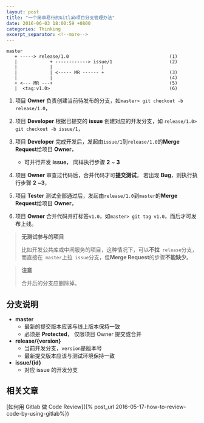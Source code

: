 ```yaml
---
layout: post
title: "一个简单易行的Gitlab项目分支管理办法"
date: 2016-06-03 18:00:59 +0800
categories: Thinking
excerpt_separator: <!--more-->
---
```



```
master
   + -----> release/1.0                                     (1)
   |            + ------------> issue/1                     (2)
   |            |                  | 
   |            | <----- MR ------ +                        (3)
   |            |                                           (4)
   + <--- MR ---+                                           (5)
   |  <tag:v1.0>                                            (6)
```

<!--more-->

1. 项目 **Owner** 负责创建当前待发布的分支，如`master> git checkout -b release/1.0`，

2. 项目 **Developer** 根据已提交的 **issue** 创建对应的开发分支，如 `release/1.0> git checkout -b issue/1`，

3. 项目 **Developer** 完成开发后，发起由`issue/1`到`release/1.0`的**Merge Request**给项目 **Owner**，

   * 可并行开发 **issue**， 同样执行步骤 **2** ~ **3**

4. 项目 **Owner** 审查过代码后，合并代码才可**提交测试**， 若出现 **Bug**，则执行执行步骤 **2** ~**3**，

5. 项目 **Tester** 测试全部通过后，发起由`release/1.0`到`master`的**Merge Request**给项目 **Owner**，

6. 项目 **Owner** 合并代码并打标签`v1.0`，如`master> git tag v1.0`，而后才可发布上线。



> **无测试参与的项目**
>
> 比如开发公共库或中间服务的项目，这种情况下，可以**不拉**` release`分支，而直接在` master`上拉` issue`分支，但**Merge Request**的步骤**不能缺少**。



> **注意**
>
> 合并后的分支应删除掉。


## 分支说明

* **master** 
  * 最新的提交版本应该与线上版本保持一致
  * 必须是 **Protected**， 仅限项目 Owner 提交或合并
* **release/{version}** 
  * 当前开发分支，`version`是版本号
  * 最新提交版本应该与测试环境保持一致
* **issue/{id}** 
  * 对应 issue 的开发分支

## 相关文章

[如何用 Gitlab 做 Code Review]({% post_url 2016-05-17-how-to-review-code-by-using-gitlab%})